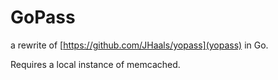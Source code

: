 # GoPass

a rewrite of [https://github.com/JHaals/yopass](yopass) in Go.

Requires a local instance of memcached.
